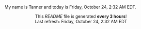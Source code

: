 My name is Tanner and today is Friday, October 24, 2:32 AM EDT.

<p align="center">This <i>README</i> file is generated <b>every 3 hours</b>!</br>Last refresh: Friday, October 24, 2:32 AM EDT<br /></p>
